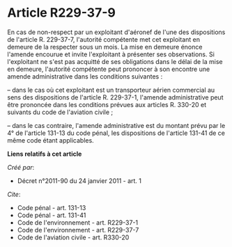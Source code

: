 # Article R229-37-9

En cas de non-respect par un exploitant d'aéronef de l'une des dispositions de l'article R. 229-37-7, l'autorité compétente
met cet exploitant en demeure de la respecter sous un mois. La mise en demeure énonce l'amende encourue et invite
l'exploitant à présenter ses observations. Si l'exploitant ne s'est pas acquitté de ses obligations dans le délai de la mise
en demeure, l'autorité compétente peut prononcer à son encontre une amende administrative dans les conditions suivantes :

– dans le cas où cet exploitant est un transporteur aérien commercial au sens des dispositions de l'article R. 229-37-1,
l'amende administrative peut être prononcée dans les conditions prévues aux articles R. 330-20 et suivants du code de
l'aviation civile ;

– dans le cas contraire, l'amende administrative est du montant prévu par le 4° de l'article 131-13 du code pénal, les
dispositions de l'article 131-41 de ce même code étant applicables.

**Liens relatifs à cet article**

_Créé par_:

  - Décret n°2011-90 du 24 janvier 2011 - art. 1

_Cite_:

  - Code pénal - art. 131-13
  - Code pénal - art. 131-41
  - Code de l'environnement - art. R229-37-1
  - Code de l'environnement - art. R229-37-7
  - Code de l'aviation civile - art. R330-20
